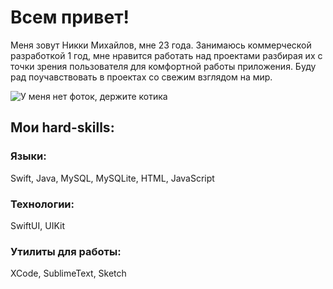 # Всем привет!

Меня зовут Никки Михайлов, мне 23 года. Занимаюсь коммерческой разработкой 1 год,
мне нравится работать над проектами разбирая их с точки зрения пользователя для
комфортной работы приложения. Буду рад поучавствовать в проектах со свежим взглядом на мир.

![У меня нет фоток, держите котика](https://img.freepik.com/free-photo/the-cat-on-white-background_155003-15381.jpg?w=1380&t=st=1683982060~exp=1683982660~hmac=9da1e4e8d81385c0d2ab56871e81a8c097230773fbdbb029e3f80c460fa61e87)

## Мои hard-skills:
### Языки: 
Swift, Java, MySQL, MySQLite, HTML, JavaScript
### Технологии: 
SwiftUI, UIKit
### Утилиты для работы: 
XCode, SublimeText, Sketch
